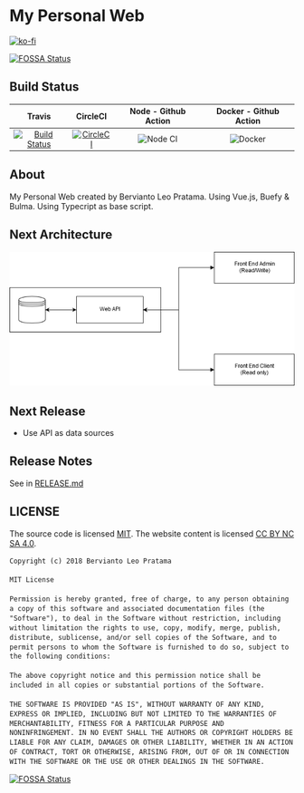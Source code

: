 # My Personal Web

[![ko-fi](https://www.ko-fi.com/img/githubbutton_sm.svg)](https://ko-fi.com/I2I2YXS8)

[![FOSSA Status](https://app.fossa.io/api/projects/git%2Bgithub.com%2FbervProject%2Fmy-personal-web.svg?type=shield)](https://app.fossa.io/projects/git%2Bgithub.com%2FbervProject%2Fmy-personal-web?ref=badge_shield)

## Build Status

| Travis | CircleCI | Node - Github Action | Docker - Github Action |
|:------:|:--------:|:--------------------:|:----------------------:|
| [![Build Status](https://travis-ci.org/bervProject/my-personal-web.svg?branch=master)](https://travis-ci.org/bervProject/my-personal-web) | [![CircleCI](https://circleci.com/gh/bervProject/my-personal-web.svg?style=svg)](https://circleci.com/gh/bervProject/my-personal-web) | ![Node CI](https://github.com/bervProject/my-personal-web/workflows/Node%20CI/badge.svg) | ![Docker](https://github.com/bervProject/my-personal-web/workflows/Docker/badge.svg) |


## About

My Personal Web created by Bervianto Leo Pratama. Using Vue.js, Buefy & Bulma. Using Typecript as base script.

## Next Architecture

![Architecture](images/arch-1.png)

## Next Release

- Use API as data sources

## Release Notes

See in [RELEASE.md](RELEASE.md)

## LICENSE

The source code is licensed [MIT](http://opensource.org/licenses/mit-license.php). The website content is licensed [CC BY NC SA 4.0](http://creativecommons.org/licenses/by-nc-sa/4.0/).

```markdown
Copyright (c) 2018 Bervianto Leo Pratama

MIT License

Permission is hereby granted, free of charge, to any person obtaining
a copy of this software and associated documentation files (the
"Software"), to deal in the Software without restriction, including
without limitation the rights to use, copy, modify, merge, publish,
distribute, sublicense, and/or sell copies of the Software, and to
permit persons to whom the Software is furnished to do so, subject to
the following conditions:

The above copyright notice and this permission notice shall be
included in all copies or substantial portions of the Software.

THE SOFTWARE IS PROVIDED "AS IS", WITHOUT WARRANTY OF ANY KIND,
EXPRESS OR IMPLIED, INCLUDING BUT NOT LIMITED TO THE WARRANTIES OF
MERCHANTABILITY, FITNESS FOR A PARTICULAR PURPOSE AND
NONINFRINGEMENT. IN NO EVENT SHALL THE AUTHORS OR COPYRIGHT HOLDERS BE
LIABLE FOR ANY CLAIM, DAMAGES OR OTHER LIABILITY, WHETHER IN AN ACTION
OF CONTRACT, TORT OR OTHERWISE, ARISING FROM, OUT OF OR IN CONNECTION
WITH THE SOFTWARE OR THE USE OR OTHER DEALINGS IN THE SOFTWARE.
```

[![FOSSA Status](https://app.fossa.io/api/projects/git%2Bgithub.com%2FbervProject%2Fmy-personal-web.svg?type=large)](https://app.fossa.io/projects/git%2Bgithub.com%2FbervProject%2Fmy-personal-web?ref=badge_large)
